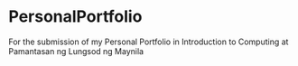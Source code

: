 # PersonalPortfolio
For the submission of my Personal Portfolio in Introduction to Computing at Pamantasan ng Lungsod ng Maynila
